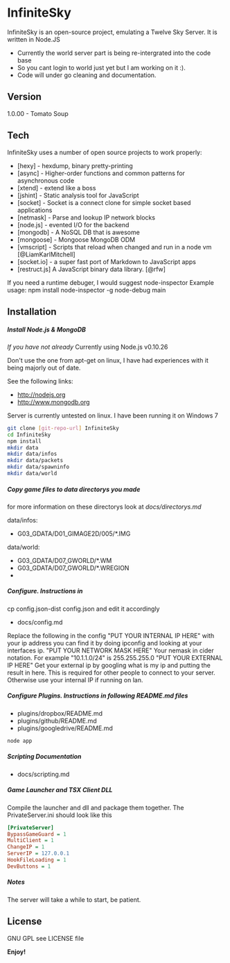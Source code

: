 InfiniteSky
=========

InfiniteSky is an open-source project, emulating a Twelve Sky Server. It is written in Node.JS

  - Currently the world server part is being re-intergrated into the code base
  - So you cant login to world just yet but I am working on it :).
  - Code will under go cleaning and documentation.

Version
----

1.0.00 - Tomato Soup

Tech
-----------

InfiniteSky uses a number of open source projects to work properly:

* [hexy] - hexdump, binary pretty-printing
* [async] - Higher-order functions and common patterns for asynchronous code
* [xtend] - extend like a boss
* [jshint] - Static analysis tool for JavaScript
* [socket] - Socket is a connect clone for simple socket based applications
* [netmask] - Parse and lookup IP network blocks
* [node.js] - evented I/O for the backend
* [mongodb] - A NoSQL DB that is awesome
* [mongoose] - Mongoose MongoDB ODM
* [vmscript] - Scripts that reload when changed and run in a node vm [@LiamKarlMitchell]
* [socket.io] - a super fast port of Markdown to JavaScript apps
* [restruct.js] A JavaScript binary data library. [@rfw]

If you need a runtime debuger, I would suggest node-inspector
Example usage: npm install node-inspector -g
node-debug main

Installation
--------------

##### Install Node.js & MongoDB
*If you have not already*
Currently using Node.js v0.10.26

Don't use the one from apt-get on linux, I have had experiences with it being majorly out of date.

See the following links:
* http://nodejs.org
* http://www.mongodb.org

Server is currently untested on linux. I have been running it on Windows 7
```sh
git clone [git-repo-url] InfiniteSky
cd InfiniteSky
npm install
mkdir data
mkdir data/infos
mkdir data/packets
mkdir data/spawninfo
mkdir data/world
```

##### Copy game files to data directorys you made

for more information on these directorys look at *docs/directorys.md*

data/infos:
* G03_GDATA/D01_GIMAGE2D/005/*.IMG

data/world:
* G03_GDATA/D07_GWORLD/*.WM
* G03_GDATA/D07_GWORLD/*.WREGION
* 
##### Configure. Instructions in 
cp config.json-dist config.json
and edit it accordingly

* docs/config.md

Replace the following in the config
"PUT YOUR INTERNAL IP HERE" with your ip address you can find it by doing ipconfig and looking at your interfaces ip.
"PUT YOUR NETWORK MASK HERE" Your nemask in cider notation. For example "10.1.1.0/24" is 255.255.255.0
"PUT YOUR EXTERNAL IP HERE" Get your external ip by googling what is my ip and putting the result in here. This is required for other people to connect to your server. Otherwise use your internal IP if running on lan.

##### Configure Plugins. Instructions in following README.md files

* plugins/dropbox/README.md
* plugins/github/README.md
* plugins/googledrive/README.md

```sh
node app
```

##### Scripting Documentation

* docs/scripting.md

##### Game Launcher and TSX Client DLL

Compile the launcher and dll and package them together.
The PrivateServer.ini should look like this
```ini
[PrivateServer]
BypassGameGuard = 1
MultiClient = 1
ChangeIP = 1
ServerIP = 127.0.0.1
HookFileLoading = 1
DevButtons = 1
```

##### Notes

The server will take a while to start, be patient.


License
----

GNU GPL see LICENSE file

**Enjoy!**
    
